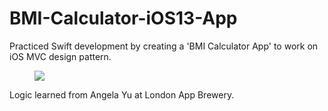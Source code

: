 # BMI-Calculator-iOS13-App

Practiced Swift development by creating a 'BMI Calculator App' to work on iOS MVC design pattern.

</p><figure><img src="https://udemy-images.s3.amazonaws.com:443/redactor/raw/2019-09-17_15-17-52-a5762718ea7a285eb09f7003550a06b1.gif"></figure>


Logic learned from Angela Yu at London App Brewery.
